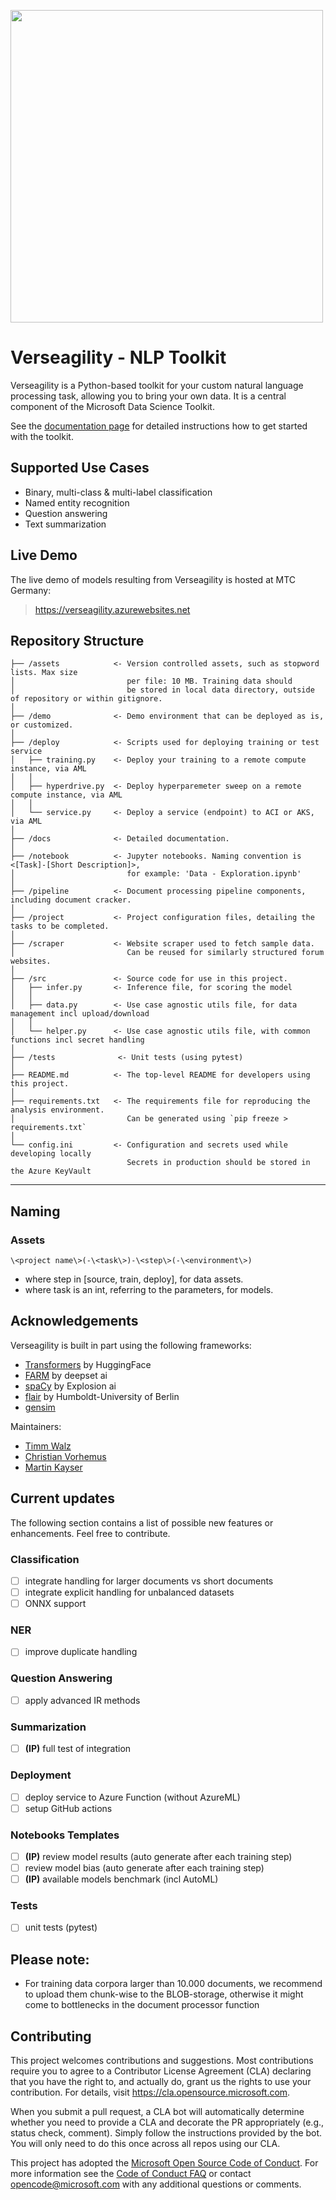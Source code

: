 <img src="demo/logo.png" width="500" align="center"><br>

# Verseagility - NLP Toolkit
Verseagility is a Python-based toolkit for your custom natural language processing task, allowing you to bring your own data. It is a central component of the Microsoft Data Science Toolkit.

See the [documentation page](./docs/README.md) for detailed instructions how to get started with the toolkit.

## Supported Use Cases
- Binary, multi-class & multi-label classification
- Named entity recognition
- Question answering
- Text summarization

## Live Demo
The live demo of models resulting from Verseagility is hosted at MTC Germany:
> https://verseagility.azurewebsites.net

Repository Structure
------------

    ├── /assets            <- Version controlled assets, such as stopword lists. Max size 
    │                         per file: 10 MB. Training data should
    │                         be stored in local data directory, outside of repository or within gitignore. 
    │
    ├── /demo              <- Demo environment that can be deployed as is, or customized. 
    │
    ├── /deploy            <- Scripts used for deploying training or test service  
    │   ├── training.py    <- Deploy your training to a remote compute instance, via AML
    │   │   
    │   ├── hyperdrive.py  <- Deploy hyperparemeter sweep on a remote compute instance, via AML
    │   │
    │   └── service.py     <- Deploy a service (endpoint) to ACI or AKS, via AML
    │
    ├── /docs              <- Detailed documentation.
    │
    ├── /notebook          <- Jupyter notebooks. Naming convention is <[Task]-[Short Description]>,
    │                         for example: 'Data - Exploration.ipynb'
    │
    ├── /pipeline          <- Document processing pipeline components, including document cracker. 
    │
    ├── /project           <- Project configuration files, detailing the tasks to be completed.
    │
    ├── /scraper           <- Website scraper used to fetch sample data. 
    │                         Can be reused for similarly structured forum websites.
    │
    ├── /src               <- Source code for use in this project.
    │   ├── infer.py       <- Inference file, for scoring the model
    │   │   
    │   ├── data.py        <- Use case agnostic utils file, for data management incl upload/download
    │   │
    │   └── helper.py      <- Use case agnostic utils file, with common functions incl secret handling
    │
    ├── /tests              <- Unit tests (using pytest)
    │
    ├── README.md          <- The top-level README for developers using this project.
    │
    ├── requirements.txt   <- The requirements file for reproducing the analysis environment.
    │                         Can be generated using `pip freeze > requirements.txt`
    │
    └── config.ini         <- Configuration and secrets used while developing locally
                              Secrets in production should be stored in the Azure KeyVault
--------

## Naming
### Assets
`\<project name\>(-\<task\>)-\<step\>(-\<environment\>)`
- where step in [source, train, deploy], for data assets.
- where task is an int, referring to the parameters, for models.

## Acknowledgements
Verseagility is built in part using the following frameworks:
- [Transformers](https://github.com/huggingface/pytorch-transformers) by HuggingFace
- [FARM](https://github.com/deepset-ai/FARM/) by deepset ai
- [spaCy](https://github.com/explosion/spaCy/) by Explosion ai
- [flair](https://github.com/flairNLP/flair/) by Humboldt-University of Berlin
- [gensim](https://radimrehurek.com/gensim/)

Maintainers:
- [Timm Walz](mailto:timm.walz@microsoft.com)
- [Christian Vorhemus](mailto:christian.vorhemus@microsoft.com)
- [Martin Kayser](https://www.linkedin.com/in/mkayser/)

## Current updates
The following section contains a list of possible new features or enhancements. Feel free to contribute. 
### Classification
- [ ] integrate handling for larger documents vs short documents
- [ ] integrate explicit handling for unbalanced datasets
- [ ] ONNX support
### NER
- [ ] improve duplicate handling
### Question Answering
- [ ] apply advanced IR methods
### Summarization
- [ ] **(IP)** full test of integration
### Deployment
- [ ] deploy service to Azure Function (without AzureML)
- [ ] setup GitHub actions
### Notebooks Templates
- [ ] **(IP)** review model results (auto generate after each training step)
- [ ] review model bias (auto generate after each training step)
- [ ] **(IP)** available models benchmark (incl AutoML)
### Tests
- [ ] unit tests (pytest)

## Please note:
- For training data corpora larger than 10.000 documents, we recommend to upload them chunk-wise to the BLOB-storage, otherwise it might come to bottlenecks in the document processor function

## Contributing
This project welcomes contributions and suggestions.  Most contributions require you to agree to a
Contributor License Agreement (CLA) declaring that you have the right to, and actually do, grant us
the rights to use your contribution. For details, visit https://cla.opensource.microsoft.com.

When you submit a pull request, a CLA bot will automatically determine whether you need to provide
a CLA and decorate the PR appropriately (e.g., status check, comment). Simply follow the instructions
provided by the bot. You will only need to do this once across all repos using our CLA.

This project has adopted the [Microsoft Open Source Code of Conduct](https://opensource.microsoft.com/codeofconduct/).
For more information see the [Code of Conduct FAQ](https://opensource.microsoft.com/codeofconduct/faq/) or
contact [opencode@microsoft.com](mailto:opencode@microsoft.com) with any additional questions or comments.
